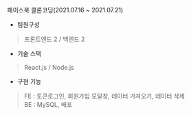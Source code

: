페이스북 클론코딩(2021.07.16 ~ 2021.07.21)
- 팀원구성
 > 프론트엔드 2 / 백엔드 2
- 기술 스택
 > React.js / Node.js
- 구현 기능
 > FE : 토큰로그인, 회원가입 모달창, 데이터 가져오기, 데이터 삭제<br>
 > BE : MySQL, 배포
